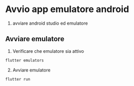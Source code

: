 # Avvio app emulatore android

1) avviare android studio ed emulatore

## Avviare emulatore

1) Verificare che emulatore sia attivo
```bash
flutter emulators
```

2) Avviare emulatore
```bash
flutter run
```

